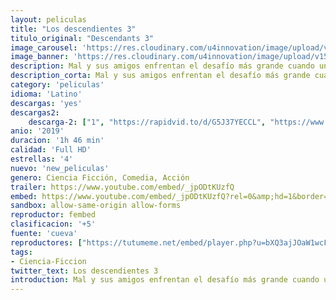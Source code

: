 ```yaml
---
layout: peliculas
title: "Los descendientes 3"
titulo_original: "Descendants 3"
image_carousel: 'https://res.cloudinary.com/u4innovation/image/upload/v1564874490/descendientes3-min_atigvk.jpg'
image_banner: 'https://res.cloudinary.com/u4innovation/image/upload/v1564874498/desendientes3-min_tnifwi.jpg'
description: Mal y sus amigos enfrentan el desafío más grande cuando una inexplicable fuerza maligna amenaza a los habitantes de Auradon.
description_corta: Mal y sus amigos enfrentan el desafío más grande cuando una inexplicable fuerza maligna amenaza a los habitantes de Auradon.
category: 'peliculas'
idioma: 'Latino'
descargas: 'yes'
descargas2:
    descarga-2: ["1", "https://rapidvid.to/d/G5J37YECCL", "https://www.google.com/s2/favicons?domain=www.rapidvideo.com","RapidVideo","https://res.cloudinary.com/imbriitneysam/image/upload/v1541473684/mexico.png", "Latino", "Full HD"]
anio: '2019'
duracion: '1h 46 min'
calidad: 'Full HD'
estrellas: '4'
nuevo: 'new_peliculas'
genero: Ciencia Ficción, Comedia, Acción
trailer: https://www.youtube.com/embed/_jpODtKUzfQ
embed: https://www.youtube.com/embed/_jpODtKUzfQ?rel=0&amp;hd=1&border=0&wmode=opaque&enablejsapi=1&modestbranding=1&controls=1&showinfo=1
sandbox: allow-same-origin allow-forms
reproductor: fembed
clasificacion: '+5'
fuente: 'cueva'
reproductores: ["https://tutumeme.net/embed/player.php?u=bXQ3ajJOaW1wcFRGcEs2VW5XRGExTlRPMytmUnc3bHVwcWhoenVIUjI5SHF5TlNwc0taaG1jN2gwZHZSNTlIRHVhV2tZWitkNUtDVDNOL1ZvYW1rYjJscG93PT0","https://player.openplay.vip/player.php?id=MzMzOQ","https://www.zembed.to/public/dist/asteroid.html?id=77990f5ed731686d515d5d3d659c0297&title=Descendants%203","https://api.cuevana3.io/stream/index.php?file=ek5lbm9xYWNrS0xYMTZLa2xNbkdvY3ZTb3BtZng4TGp6ZFpobGFMUGtPYlV4S2VibE02TzVjWEdtS1JnbEpTb201VmxZSlRTMGViVTBxZGdsdEhPb3RqWGEySmxsSnFsbk1KL2M0ZkJxYmVTMEtObQ","https://api.cuevana3.io/rr/gd.php?h=ek5lbm9xYWNrS0xJMVp5b21KREk0dFBLbjVkaHhkRGdrOG1jbnBpUnhhS1Z2SGFXZ0xPNTRwdk1pbU9Dc2RtODNaaUFvNVREbHRmUHQ1ZVdtNVREeXJ1U3FadVkyUT09"]
tags:
- Ciencia-Ficcion
twitter_text: Los descendientes 3
introduction: Mal y sus amigos enfrentan el desafío más grande cuando una inexplicable fuerza maligna amenaza a los habitantes de Auradon.
---
```












